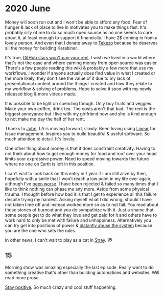 # 2020 June

Money will soon run out and I won't be able to afford any food. Fear of hunger & lack of place to live in motivates you to make things fast. It's probably silly of me to do so much open source as no one seems to care about it, at least enough to support it financially. I have 2\$ coming in from a lovely person. And even that I donate away to [Tekezo](https://github.com/tekezo) because he deserves all the money for building Karabiner.

It's true, [GitHub stars won't pay your rent](https://medium.com/@kitze/github-stars-wont-pay-your-rent-8b348e12baed). I wish we lived in a world where that's not the case and where earning money from open source was easier. There's a few people reading this wiki & probably a few more that use my workflows. I wonder if anyone actually does find value in what I created or the more likely, they don't see the value of it due to my lack of presentational content around the things I created and how they relate to my workflow & solving of problems. Hope to solve it soon with my newly released blog & more videos made.

It is possible to be light on spending though. Only buy fruits and veggies. Make your own coffee, drink tea. The costs aren't that bad. The rent is the biggest annoyance but I live with my girlfriend now and she is kind enough to not make me pay the half of her rent.

Thanks to [John](https://github.com/jletey), LA is moving forward, slowly. Been loving using [Linear](https://linear.app/) for issue management. Inspires you to build beautiful & useful software. So much attention to detail. It's lovely.

One other thing about money is that it does constraint creativity. Having to not think about how to get enough money for food and roof over your head limits your expressive power. Need to speed moving towards the future where no one on Earth is left in this position.

I can't wait to look back on this entry in 1 year if I am still alive by then, hopefully with a smile that I won't reach a low point in my life ever again, although I've [been worse](../2018/2018-april.md). I have been rejected & failed so many times that I like to think nothing can phase me any more. Aside from some physical trauma. I thought before how bad it is that I get to experience all this failure despite trying my hardest. Asking myself what I did wrong, should I have not taken time off and instead worked more so as to not fail. You read about these stories of burnout and you do sympathize with it. Just a shame that some people get to do what they love and get paid for it and others have to work hard to only be met with failure and unhappiness. Alternatively you can try get into positions of power & [blatantly abuse the system](https://www.reddit.com/r/politics/comments/h16knm/speaking_of_looting_trump_admin_refuses_to/) because you are the one who sets the rules.

In other news, I can't wait to play as a cat in [Stray](https://www.youtube.com/watch?v=u84hRUQlaio). 😻

## 15

Morning show was amazing especially the last episode. Really want to do something creative that's other than building automations and websites. Will read more prose.

[Stay positive](https://open.spotify.com/track/6McEOQxpbWsO4OU0PDfy7x?si=qQ5XPPHPRnC-cWXyCTAnVg). So much crazy and cool stuff happening.
